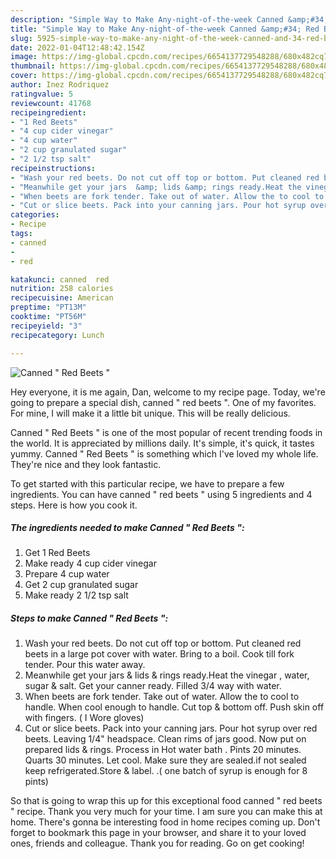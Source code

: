 ```yaml
---
description: "Simple Way to Make Any-night-of-the-week Canned &amp;#34; Red Beets &amp;#34;"
title: "Simple Way to Make Any-night-of-the-week Canned &amp;#34; Red Beets &amp;#34;"
slug: 5925-simple-way-to-make-any-night-of-the-week-canned-and-34-red-beets-and-34
date: 2022-01-04T12:48:42.154Z
image: https://img-global.cpcdn.com/recipes/6654137729548288/680x482cq70/canned-red-beets-recipe-main-photo.jpg
thumbnail: https://img-global.cpcdn.com/recipes/6654137729548288/680x482cq70/canned-red-beets-recipe-main-photo.jpg
cover: https://img-global.cpcdn.com/recipes/6654137729548288/680x482cq70/canned-red-beets-recipe-main-photo.jpg
author: Inez Rodriquez
ratingvalue: 5
reviewcount: 41768
recipeingredient:
- "1 Red Beets"
- "4 cup cider vinegar"
- "4 cup water"
- "2 cup granulated sugar"
- "2 1/2 tsp salt"
recipeinstructions:
- "Wash your red beets. Do not cut off top or bottom. Put cleaned red beets in a large pot cover with water. Bring to a boil. Cook till fork tender. Pour this water away."
- "Meanwhile get your jars  &amp; lids &amp; rings ready.Heat the vinegar , water, sugar &amp; salt. Get your canner ready. Filled 3/4 way with water."
- "When beets are fork tender. Take out of water. Allow the to cool to handle. When cool enough to handle. Cut top &amp; bottom off.  Push skin off with fingers. ( I Wore gloves)"
- "Cut or slice beets. Pack into your canning jars. Pour hot syrup over red beets. Leaving 1/4&#34; headspace. Clean rims of jars good. Now put on prepared lids &amp; rings. Process in Hot water bath . Pints 20 minutes.  Quarts 30 minutes. Let cool. Make sure they are sealed.if not sealed keep refrigerated.Store &amp; label. .( one batch of syrup is enough for 8 pints)"
categories:
- Recipe
tags:
- canned
- 
- red

katakunci: canned  red 
nutrition: 258 calories
recipecuisine: American
preptime: "PT13M"
cooktime: "PT56M"
recipeyield: "3"
recipecategory: Lunch

---
```



![Canned &#34; Red Beets &#34;](https://img-global.cpcdn.com/recipes/6654137729548288/680x482cq70/canned-red-beets-recipe-main-photo.jpg)

Hey everyone, it is me again, Dan, welcome to my recipe page. Today, we're going to prepare a special dish, canned &#34; red beets &#34;. One of my favorites. For mine, I will make it a little bit unique. This will be really delicious.



Canned &#34; Red Beets &#34; is one of the most popular of recent trending foods in the world. It is appreciated by millions daily. It's simple, it's quick, it tastes yummy. Canned &#34; Red Beets &#34; is something which I've loved my whole life. They're nice and they look fantastic.


To get started with this particular recipe, we have to prepare a few ingredients. You can have canned &#34; red beets &#34; using 5 ingredients and 4 steps. Here is how you cook it.

<!--inarticleads1-->

##### The ingredients needed to make Canned &#34; Red Beets &#34;:

1. Get 1 Red Beets
1. Make ready 4 cup cider vinegar
1. Prepare 4 cup water
1. Get 2 cup granulated sugar
1. Make ready 2 1/2 tsp salt




<!--inarticleads2-->

##### Steps to make Canned &#34; Red Beets &#34;:

1. Wash your red beets. Do not cut off top or bottom. Put cleaned red beets in a large pot cover with water. Bring to a boil. Cook till fork tender. Pour this water away.
1. Meanwhile get your jars  &amp; lids &amp; rings ready.Heat the vinegar , water, sugar &amp; salt. Get your canner ready. Filled 3/4 way with water.
1. When beets are fork tender. Take out of water. Allow the to cool to handle. When cool enough to handle. Cut top &amp; bottom off.  Push skin off with fingers. ( I Wore gloves)
1. Cut or slice beets. Pack into your canning jars. Pour hot syrup over red beets. Leaving 1/4&#34; headspace. Clean rims of jars good. Now put on prepared lids &amp; rings. Process in Hot water bath . Pints 20 minutes.  Quarts 30 minutes. Let cool. Make sure they are sealed.if not sealed keep refrigerated.Store &amp; label. .( one batch of syrup is enough for 8 pints)




So that is going to wrap this up for this exceptional food canned &#34; red beets &#34; recipe. Thank you very much for your time. I am sure you can make this at home. There's gonna be interesting food in home recipes coming up. Don't forget to bookmark this page in your browser, and share it to your loved ones, friends and colleague. Thank you for reading. Go on get cooking!
